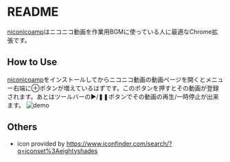 # README
[niconicoamp](https://chrome.google.com/webstore/detail/niconicoamp/dmogkbbnlpphlnocjbaigpfdnmocnnkd?hl=ja)はニコニコ動画を作業用BGMに使っている人に最適なChrome拡張です。

## How to Use
[niconicoamp](https://chrome.google.com/webstore/detail/niconicoamp/dmogkbbnlpphlnocjbaigpfdnmocnnkd?hl=ja)をインストールしてからニコニコ動画の動画ページを開くとメニュー右端に⊕ボタンが増えているはずです。このボタンを押すとその動画が登録されます。あとはツールバーの►/❚❚ボタンでその動画の再生/一時停止が出来ます。
![demo](niconicoamp-demo.gif)
## Others
* icon provided by https://www.iconfinder.com/search/?q=iconset%3Aeightyshades

